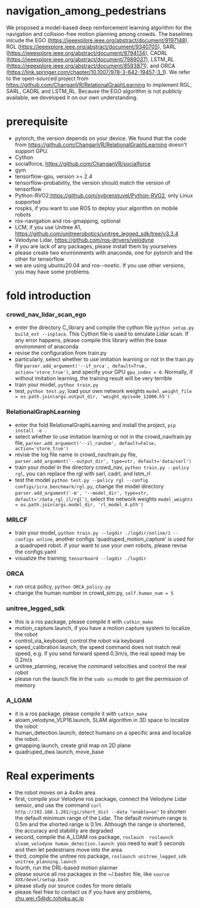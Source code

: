 # navigation_among_pedestrians
We proposed a model-based deep reinforcement learning algorithm for the navigation and collision-free motion planning among crowds. The baselines inlcude the EGO (https://ieeexplore.ieee.org/abstract/document/9197148), RGL (https://ieeexplore.ieee.org/abstract/document/9340705), SARL (https://ieeexplore.ieee.org/abstract/document/8794134), CADRL (https://ieeexplore.ieee.org/abstract/document/7989037), LSTM_RL (https://ieeexplore.ieee.org/abstract/document/8593871), and ORCA (https://link.springer.com/chapter/10.1007/978-3-642-19457-3_1). We refer to the open-sourced project from https://github.com/ChanganVR/RelationalGraphLearning to implement RGL, SARL, CADRL and LSTM_RL. Because the EGO algorithm is not publicly available, we developed it on our own understanding.

# prerequisite
- pytorch, the version depends on your device. We found that the code from https://github.com/ChanganVR/RelationalGraphLearning doesn't support GPU.
- Cython
- socialforce, https://github.com/ChanganVR/socialforce
- gym
- tensorflow-gpu, version >= 2.4
- tensorflow-probability, the version should match the version of tensorflow
- Python-RVO2,https://github.com/sybrenstuvel/Python-RVO2, only Linux supported
- rospks, if you want to use ROS to deploy your algorithm on mobile robots
- ros-navigation and ros-gmapping, optional
- LCM, if you use Unitree A1, https://github.com/unitreerobotics/unitree_legged_sdk/tree/v3.3.4
- Velodyne Lidar, https://github.com/ros-drivers/velodyne
- if you are lack of any packages, please install them by yourselves
- please create two environments with anaconda, one for pytorch and the other for tensorflow
- we are using ubuntu20.04 and ros--noetic. If you use other versions, you may have some problems.

# fold introduction
### crowd_nav_lidar_scan_ego
- enter the directory C_library and compile the cython file
```python setup.py build_ext --inplace```. This Cython file is used to simulate Lidar scan. If any error happens, please compile this library within the base environment of anaconda
- revise the configuration from train.py
- particularly, select whether to use imitation learning or not in the train.py file
```parser.add_argument('--if_orca', default=True, action='store_true')```, and specify your GPU ```gpu_index = 0```. Normally, if without imitation learning, the training result will be very terrible
- train your model, ```python train.py```
- test, ```python test.py```, load your own network weights ```model_weight_file = os.path.join(args.output_dir, 'weight_episode_12000.h5')```

### RelationalGraphLearning
- enter the fold RelationalGraphLearning and install the project, ```pip install -e .```
- select whether to use imitation learning or not in the crowd_nav/train.py file, ```parser.add_argument('--il_random', default=False, action='store_true')```
- revise the log file name in crowd_nav/train.py file, ```parser.add_argument('--output_dir', type=str, default='data/sarl')```
- train your model in the directory crowd_nav, ```python train.py --policy rgl```, you can replace the rgl with sarl, cadrl, and lstm_rl
- test the model ```python test.py --policy rgl --config configs/icra_benchmark/rgl.py```, change the model directory ```parser.add_argument('-m', '--model_dir', type=str, default='/data_rgl_il/rgl')```, select the network weights ```model_weights = os.path.join(args.model_dir, 'rl_model_4.pth')```

### MRLCF
- train your model, ```python train.py --logdir ./logdir/online/1 --configs online```, another configs 'quadruped_motion_capture' is used for a quadruped robot. if your want to use your own robots, please revise the configs.yaml
- visualize the training, ```tensorboard --logdir ./logdir```

### ORCA
- run orca policy, ```python ORCA_policy.py```
- change the human number in crowd_sim.py, ```self.human_num = 5```

### unitree_legged_sdk
- this is a ros package, please compile it with ```catkin_make```
- motion_capture.launch, if you have a motion capture system to localize the robot
- control_via_keyboard, control the robot via keyboard
- speed_calibration.launch, the speed command does not match real speed, e.g. if you send forward speed 0.3m/s, the real speed may be 0.2m/s
- unitree_planning, receive the command velocities and control the real robot
- please run the launch file in the ```sudo su``` mode to get the permission of memory

### A_LOAM
- it is a ros package, please compile it with ```catkin_make```
- aloam_velodyne_VLP16.launch, SLAM algorithm in 3D space to localize the robot
- human_detection.launch, detect humans on a specific area and localize the robot.
- gmapping.launch, create grid map on 2D plane
- quadruped_dwa.launch, move_base

# Real experiments
- the robot moves on a 4x4m area
- first, compile your Velodyne ros package, connect the Velodyne Lidar sensor, and use the command ```curl http://192.168.1.201/cgi/short_dist --data "enable=on"``` to shorten the default minimum range of the Lidar. The default minimum range is 0.5m and the shorted range is 0.1m. Although the range is shortened, the accuracy and stability are degraded
- second, compile the A_LOAM ros package, ```roslauch  roslaunch aloam_velodyne human_detection.launch```. you need to wait 5 seconds and then let pedestrians move into the area.
- third, compile the unitree ros package, ```roslaunch unitree_legged_sdk unitree_planning.launch```
- fourth, run the DRL-based motion planner
- please source all ros packages in the ~/.bashrc file, like ```source XXX/devel/setup.bash```
- please study our source codes for more details
- please feel free to contact us if you have any problems, zhu.wei.r5@dc.tohoku.ac.jp
